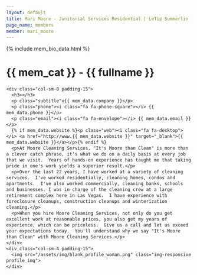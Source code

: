 ```yaml
---
layout: default
title: Mari Moore - Janitorial Services Residential | LeTip Summerlin
page_name: members
member: mari_moore
---
```

{% include mem_bio_data.html %}
<div class="container margin-b-30">
  <div class="wide_banner">
    <h1>{{ mem_cat }} - {{ fullname }}</h1>
  </div>

    <div class="col-sm-8 padding-15">
      <h3></h3>
      <p class="subtitle">{{ mem_data.company }}</p>
      <p class="phone"><i class="fa fa-phone-square"></i> {{ mem_data.phone }}</p>
      <p class="email"><i class="fa fa-envelope"></i> {{ mem_data.email }}</p>
      {% if mem_data.website %}<p class="web"><i class="fa fa-desktop"></i> <a href="http://www.{{ mem_data.website }}" target="_blank">{{ mem_data.website }}</a></p>{% endif %}
      <p>At Moore Cleaning Services, "It's Moore than Clean" is more than a clever catch phrase, it's what we do on a daily basis at every job that we visit.  Years of hands-on experience has taught me that taking pride in one's work yields a superior result.</p>
      <p>Over the last 22 years, I have worked at a variety of cleaning services.  I've worked residentially, cleaning homes, condos and apartments.  I've also worked commercially, cleaning banks, schools and businesses. I was in charge of the cleaning crew at a large retirement complex here in Las Vegas.  I have experience with foreclosure cleanups, construction cleanups and winterization cleaning.</p>
      <p>When you hire Moore Cleaning Services, not only do you get excellent work at reasonable prices, you also get my years of experience, which can be priceless.  Give us a call and let us exceed your expectations today.  You'll understand why we say "It's Moore than Clean" with Moore Cleaning Services.</p>
    </div>
    <div class="col-sm-4 padding-15">
      <img src="/assets/img/blank_profile_woman.png" class="img-responsive profile_img">
    </div>

</div>
